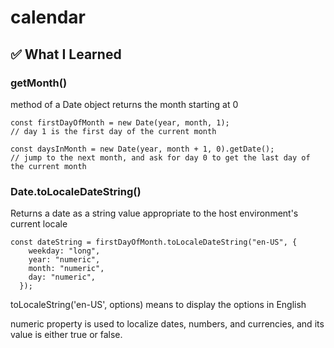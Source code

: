 # calendar

## ✅ What I Learned

### getMonth()

method of a Date object returns the month starting at 0

```
const firstDayOfMonth = new Date(year, month, 1);
// day 1 is the first day of the current month

const daysInMonth = new Date(year, month + 1, 0).getDate();
// jump to the next month, and ask for day 0 to get the last day of the current month
```

### Date.toLocaleDateString()

Returns a date as a string value appropriate to the host environment's current locale

```
const dateString = firstDayOfMonth.toLocaleDateString("en-US", {
    weekday: "long",
    year: "numeric",
    month: "numeric",
    day: "numeric",
  });
```

toLocaleString('en-US', options) means to display the options in English

numeric property is used to localize dates, numbers, and currencies, and its value is either true or false.
